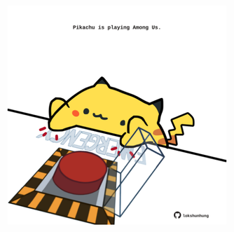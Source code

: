 <!-- built at 10/11/2021, 04:02:50 UTC -->
<p align="center">
  <img width="500" height="500" src="./ReadmeImage.svg">
</p>
